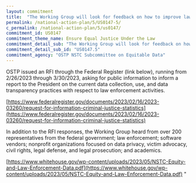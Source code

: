```yaml
---
layout: commitment
title:  "The Working Group will look for feedback on how to improve law enforcement agency data collection, use, and transparency to inform policies, protocols, and procedures that will result in more equitable, effective, and accountable policing outcomes."
permalink: /national-action-plan/5/US0147-5/
c_permalink: /national-action-plan/5/us0147/
commitment_id: US0147
commitment_theme_name: Ensure Equal Justice Under the Law
commitment_detail_sub: "The Working Group will look for feedback on how to improve law enforcement agency data collection, use, and transparency to inform policies, protocols, and procedures that will result in more equitable, effective, and accountable policing outcomes."
commitment_detail_sub_id: "US0147.5"
commitment_agency: "OSTP NSTC Subcommittee on Equitable Data"
---
```


OSTP issued an RFI through the Federal Register (link below), running from 2/26/2023 through 3/30/2023, asking for public information to inform a report to the President on the current data collection, use, and data transparency practices with respect to law enforcement activities.

[https://www.federalregister.gov/documents/2023/02/16/2023-03260/request-for-information-criminal-justice-statistics](https://www.federalregister.gov/documents/2023/02/16/2023-03260/request-for-information-criminal-justice-statistics)

In addition to the RFI responses, the Working Group heard from over 200 representatives from the federal government; law enforcement; software vendors; nonprofit organizations focused on data privacy, victim advocacy, civil rights, legal defense, and legal prosecution; and academics.

[https://www.whitehouse.gov/wp-content/uploads/2023/05/NSTC-Equity-and-Law-Enforcement-Data.pdf](https://www.whitehouse.gov/wp-content/uploads/2023/05/NSTC-Equity-and-Law-Enforcement-Data.pdf)
"
